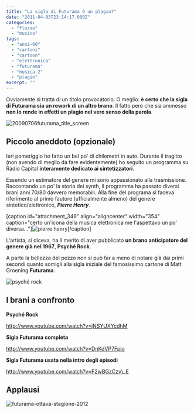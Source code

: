 ```yaml
---
title: "La sigla di Futurama è un plagio?"
date: "2011-04-03T23:14:17.000Z"
categories: 
  - "flusso"
  - "musica"
tags: 
  - "anni-60"
  - "cartoni"
  - "cartoon"
  - "elettronica"
  - "futurama"
  - "musica-2"
  - "plagio"
excerpt: ""
---
```


Ovviamente si tratta di un titolo provocatorio. O meglio: **è certo che la sigla di Futurama sia un rework di un altro brano**. Il fatto però che sia ammesso **non lo rende in effetti un plagio nel vero senso della parola**.

![](https://enricodeleo.s3.eu-south-1.amazonaws.com/uploads/2011/04/20090706futurama_title_screen-565x423.jpg" "20090706futurama_title_screen")

## Piccolo aneddoto (opzionale)

Ieri pomeriggio ho fatto un bel po' di chilometri in auto. Durante il tragitto (non avendo di meglio da fare evidentemente) ho seguito un programma su Radio Capital **interamente dedicato ai sintetizzatori**.

Essendo un estimatore del genere mi sono appassionato alla trasmissione. Raccontando un po' la storia dei synth, il programma ha passato diversi brani anni 70/80 davvero memorabili. Alla fine del programa si faceva riferimento al primo fautore (ufficialmente almeno) del genere sintetico/elettronico, _**Pierre Henry**_.

\[caption id="attachment\_346" align="aligncenter" width="354" caption="certo un'icona della musica elettronica me l'aspettavo un po' diversa..."\]![](https://enricodeleo.s3.eu-south-1.amazonaws.com/uploads/2011/04/6.jpg" "pierre henry")\[/caption\]

L'artista, si diceva, ha il merito di aver pubblicato **un brano anticipatore del genere già nel 1967**, **Psyché Rock**.

A parte la bellezza del pezzo non si può far a meno di notare già dai primi secondi quanto somigli alla sigla iniziale del famosissimo cartone di Matt Groening **Futurama**.

![](https://enricodeleo.s3.eu-south-1.amazonaws.com/uploads/2011/04/AB1084.jpg" "psyché rock")

## I brani a confronto

**Psyché Rock**

http://www.youtube.com/watch?v=jNSYUXYcdhM

**Sigla Futurama completa**

http://www.youtube.com/watch?v=DnKdVP7Fpio

**Sigla Futurama usata nella intro degli episodi**

http://www.youtube.com/watch?v=F2wBGzCzv\_E

## Applausi

![](https://enricodeleo.s3.eu-south-1.amazonaws.com/uploads/2011/04/futurama-ottava-stagione-2012.jpg" "futurama-ottava-stagione-2012")
